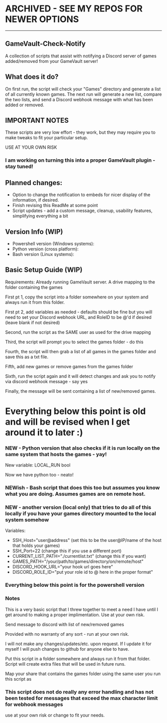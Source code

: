 # ARCHIVED - SEE MY REPOS FOR NEWER OPTIONS

--------------------------------------------------------------------------------------------------



## GameVault-Check-Notify
A collection of scripts that assist with notifying a Discord server of games added/removed from your GameVault server!

## What does it do?
On first run, the script will check your "Games" directory and generate a list of all currently known games. The next run will generate a new list, compare the two lists, and send a Discord webhook message with what has been added or removed.

## IMPORTANT NOTES
These scripts are very low effort - they work, but they may require you to make tweaks to fit your particular setup. 

USE AT YOUR OWN RISK

### I am working on turning this into a proper GameVault plugin - stay tuned!


## Planned changes:

* Option to change the notification to embeds for nicer display of the information, if desired.
* Finish revising this ReadMe at some point
* Script updates - add a custom message, cleanup, usability features, simplifying everything a bit


## Version Info (WIP)

* Powershell version (Windows systems):
* Python version (cross platform):
* Bash version (Linux systems):


## Basic Setup Guide (WIP)
Requirements: Already running GameVault server. A drive mapping to the folder containing the games


First pt 1, copy the script into a folder somewhere on your system and always run it from this folder.


First pt 2, add variables as needed - defaults should be fine but you will need to set your Discord webhook URL, and RoleID to be @'d if desired (leave blank if not desired)


Second, run the script as the SAME user as used for the drive mapping 


Third, the script will prompt you to select the games folder - do this


Fourth, the script will then grab a list of all games in the games folder and save this as a txt file.


Fifth, add new games or remove games from the games folder


Sixth, run the script again and it will detect changes and ask you to notify via discord webhook message - say yes


Finally, the message will be sent containing a list of new/removed games.



# Everything below this point is old and will be revised when I get around it to later :)


### NEW - Python version that also checks if it is run locally on the same system that hosts the games - yay!
New variable: LOCAL_RUN bool 

Now we have python too - neato!


### NEWish - Bash script that does this too but assumes you know what you are doing. Assumes games are on remote host.
### NEW - another version (local only) that tries to do all of this locally if you have your games directory mounted to the local system somehow
Variables:

* SSH_Host="user@address" (set this to be the user@IP/name of the host that holds your games)
* SSH_Port=22 (change this if you use a different port)
* CURRENT_LIST_PATH="./currentlist.txt" (change this if you want)
* GAMES_PATH="/your/path/to/games/directory/on/remote/host"
* DISCORD_HOOK_URL="your hook url goes here"
* DISCORD_ROLE_ID="put your role id to @ here in the proper format"


### Everything below this point is for the powershell version

### Notes
This is a very basic script that I threw together to meet a need I have until I get around to making a proper implimentation. Use at your own risk.

Send message to discord with list of new/removed games

Provided with no warranty of any sort - run at your own risk.

I will not make any changes/updates/etc. upon request. If I update it for myself I will push changes to github for anyone else to have.

Put this script in a folder somewhere and always run it from that folder. Script will create extra files that will be used in future runs.

Map your share that contains the games folder using the same user you run this script as




### This script does not do really any error handling and has not been tested for messages that exceed the max character limit for webhook messages 
use at your own risk or change to fit your needs.

